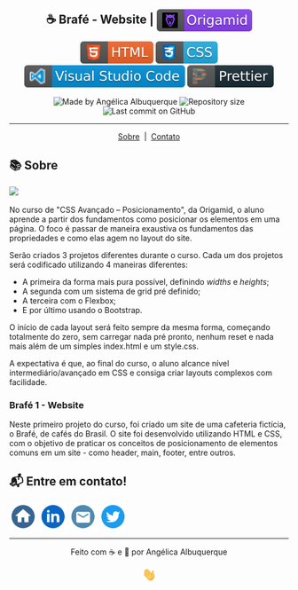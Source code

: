 <h2 align="center">
  ☕ Brafé - Website  | <img alt="badge origamid" align="center" src="https://raw.githubusercontent.com/angelicaalbuquerque/badges-and-icons/f96545c39b9ff34534ee166d78e4bcef00de3928/badges/origamid.svg">
</h2>

<p align="center">
<img alt="badge html" src="https://raw.githubusercontent.com/angelicaalbuquerque/badges-and-icons/f96545c39b9ff34534ee166d78e4bcef00de3928/badges/html.svg">
<img alt="badge css" src="https://raw.githubusercontent.com/angelicaalbuquerque/badges-and-icons/f96545c39b9ff34534ee166d78e4bcef00de3928/badges/css.svg">
<img alt="badge vscode" src="https://raw.githubusercontent.com/angelicaalbuquerque/badges-and-icons/f96545c39b9ff34534ee166d78e4bcef00de3928/badges/visual-studio-code.svg">
<img alt="badge prettier" src="https://raw.githubusercontent.com/angelicaalbuquerque/badges-and-icons/f96545c39b9ff34534ee166d78e4bcef00de3928/badges/prettier-2.svg">
</p>

<p align="center">
<img alt="Made by Angélica Albuquerque" src="https://img.shields.io/badge/made%20by-Angélica Albuquerque-%20?color=432400">
<img alt="Repository size" src="https://img.shields.io/github/repo-size/angelicaalbuquerque/brafe-website_origamid?color=432400">
<img alt="Last commit on GitHub" src="https://img.shields.io/github/last-commit/angelicaalbuquerque/brafe-website_origamid?color=432400">
</p>

---

<p align="center">
  <a href="#-Sobre">Sobre</a>&nbsp;&nbsp;|&nbsp;
  <!-- <a>
    <a href="#-Sobre">Layout</a>&nbsp;&nbsp;|&nbsp;
  <a> -->
  <a href="#-Entre-em-contato">Contato</a>
</p>

## 📚 Sobre

<div align="left">
    <img src="https://www.origamid.com/thumb/projetos/css-avancado-posicionamento/brafe-1.jpg" width="500"/>
</div>

<p>
No curso de "CSS Avançado – Posicionamento", da Origamid, o aluno aprende a partir dos fundamentos como posicionar os elementos em uma página. O foco é passar de maneira exaustiva os fundamentos das propriedades e como elas agem no layout do site.

Serão criados 3 projetos diferentes durante o curso. Cada um dos projetos será codificado utilizando 4 maneiras diferentes:

- A primeira da forma mais pura possível, definindo _widths_ e _heights_;
- A segunda com um sistema de grid pré definido;
- A terceira com o Flexbox;
- E por último usando o Bootstrap.

O início de cada layout será feito sempre da mesma forma, começando totalmente do zero, sem carregar nada pré pronto, nenhum reset e nada mais além de um simples index.html e um style.css.

A expectativa é que, ao final do curso, o aluno alcance nível intermediário/avançado em CSS e consiga criar layouts complexos com facilidade.

### Brafé 1 - Website

Neste primeiro projeto do curso, foi criado um site de uma cafeteria fictícia, o Brafé, de cafés do Brasil. O site foi desenvolvido utilizando HTML e CSS, com o objetivo de praticar os conceitos de posicionamento de elementos comuns em um site - como header, main, footer, entre outros.

</p>

<!-- ## 🔖 Layout

<div align="left">
    <img src=".github\Capa.png" width="400"/>
</div>

Você pode visualizar o layout do projeto através [deste link](#), no [Figma](http://figma.com/). -->

## 📬 Entre em contato!

<p align="left">
    <a href="https://www.frontangie.dev/" target="blank" style="text-decoration: none; color: unset;">
    <img align="center" src="https://raw.githubusercontent.com/angelicaalbuquerque/badges-and-icons/main/icons/circle/portfolio.svg" alt="frontangie.dev" height="50" width="50" />
  </a>
  <a href="https://linkedin.com/in/angelica-albuquerque/" target="blank" style="text-decoration: none; color: unset;">
    <img align="center" src="https://raw.githubusercontent.com/angelicaalbuquerque/badges-and-icons/main/icons/circle/linkedin.svg" alt="Linkedin" height="50" width="50" />
  </a>
  <a href="mailto:hi@frontangie.dev" target="blank" style="text-decoration: none;">
    <img align="center" src="https://raw.githubusercontent.com/angelicaalbuquerque/badges-and-icons/main/icons/circle/email.svg" alt="Email" height="50" width="50" />
  </a>
  <a href="https://twitter.com/frontangie" target="blank" style="text-decoration: none;">
    <img align="center" src="https://raw.githubusercontent.com/angelicaalbuquerque/badges-and-icons/main/icons/circle/twitter.svg" alt="Twitter" height="50" width="50" />
    </a>
</p>

---

<p align="center">
Feito com ☕ e 🖤 por Angélica Albuquerque
</p>

<p align="center">
<img src="https://raw.githubusercontent.com/angelicaalbuquerque/badges-and-icons/main/gif/hi.gif" width="25px" height="25px"> 
</p>
